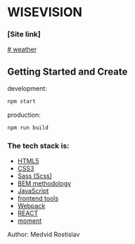 # WISEVISION
### [Site link]
<a href="https://relaxed-banoffee-28347f.netlify.app/"># weather</a>
## Getting Started and Create

development:

```bash
npm start
```
production:

```bash
npm run build
```
### The tech stack is:

- [HTML5](https://en.wikipedia.org/wiki/HTML5)
- [CSS3](https://en.wikipedia.org/wiki/Cascading_Style_Sheets)
- [Sass (Scss)](https://sass-lang.com/)
- [BEM methodology](https://en.bem.info/methodology/)
- [JavaScript](https://ru.wikipedia.org/wiki/JavaScript)
- [frontend tools](http://frontendtools.com/)
- [Webpack](https://ru.wikipedia.org/wiki/Webpack)
- [REACT](https://ru.wikipedia.org/wiki/React)
- [moment](https://momentjs.com/)


Author: Medvid Rostislav

